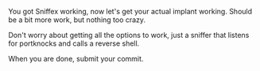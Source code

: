 You got Sniffex working, now let's get your actual implant working. Should be a bit more work, but nothing too crazy. 

Don't worry about getting all the options to work, just a sniffer that listens for portknocks and calls a reverse shell. 

When you are done, submit your commit.
